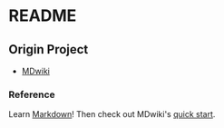 README
======

## Origin Project

- [MDwiki](http://mdwiki.info/)

### Reference

Learn [Markdown](https://help.github.com/articles/github-flavored-markdown)! Then check out MDwiki's [quick start](http://dynalon.github.io/mdwiki/#!quickstart.md).

